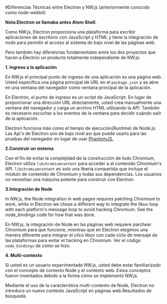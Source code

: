 #Diferencias Técnicas entre Electron y  NW.js (anteriormente conocido como node-webkit)

**Nota:Electron se llamaba antes Atom Shell.**

Como NW.js, Electron proporciona una plataforma para escribir aplicaciones de escritorio con JavaScript y HTML y tiene la integración de nodo para permitir el acceso al sistema de bajo nivel de las páginas web.

Pero también hay diferencias fundamentales entre los dos proyectos que hacen a Electron un producto totalmente independiente de NW.js:

**1. Ingreso a la aplicación**

En NW.js el principal punto de ingreso de una aplicación es una página web. Usted especifica una página principal de URL en el `package.json` y se abre en una ventana del navegador como ventana principal de la aplicación.

En Electron, el punto de ingreso es un script de JavaScript. En lugar de proporcionar una dirección URL directamente, usted crea manualmente una ventana del navegador y carga un archivo HTML utilizando la API. También es necesario escuchar a los eventos de la ventana para decidir cuándo salir de la aplicación.

Electron funciona más como el tiempo de ejecución(Runtime) de Node.js. Las Api's de Electron son de bajo nivel asi que  puede usarlo para las pruebas del navegador en lugar de  usar [PhantomJS.](http://phantomjs.org/)

**2.Construir un sistema**

Con el fin de evitar la complejidad de la construcción de todo Chromium, Electron utiliza `libchromiumcontent` para acceder a al contenido  Chromium's API. `libchromiumcontent` es solo una liberia compartida que incluye el módulo de contenido de Chromium y todas sus dependencias. Los usuarios no necesitan una máquina potente para construir con Electron.

**3.Integración de Node**

In NW.js, the Node integration in web pages requires patching Chromium to work, while in Electron we chose a different way to integrate the libuv loop with each platform's message loop to avoid hacking Chromium. See the node_bindings code for how that was done.

En NW.js, la integración de Node en las páginas web requiere parchear Chromium para que funcione, mientras que en Electron elegimos una manera diferente para integrar el cilco libuv con cada ciclo de mensaje de las plataformas para evitar el hacking en Chromium. Ver el código  `node_bindings` de cómo se hizo.


**4. Multi-contexto**

Si usted es un usuario experimentado NW.js, usted debe estar familiarizado con el concepto de contexto Node y el contexto web. Estos conceptos fueron inventados debido a la forma cómo se implementó NW.js.

Mediante el uso de la característica multi-contexto de Node, Electron no introduce un nuevo contexto JavaScript en páginas web.Resultados de búsqueda

    
